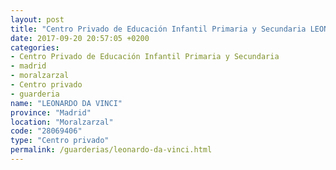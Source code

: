 ```yaml
---
layout: post
title: "Centro Privado de Educación Infantil Primaria y Secundaria LEONARDO DA VINCI"
date: 2017-09-20 20:57:05 +0200
categories:
- Centro Privado de Educación Infantil Primaria y Secundaria
- madrid
- moralzarzal
- Centro privado
- guarderia
name: "LEONARDO DA VINCI"
province: "Madrid"
location: "Moralzarzal"
code: "28069406"
type: "Centro privado"
permalink: /guarderias/leonardo-da-vinci.html
---
```

